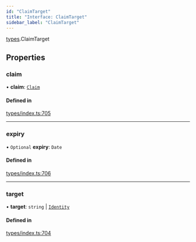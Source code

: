 ```yaml
---
id: "ClaimTarget"
title: "Interface: ClaimTarget"
sidebar_label: "ClaimTarget"
---
```


[types](../../../modules/Types/Types.md).ClaimTarget

## Properties

### claim

• **claim**: [`Claim`](../../../modules/Types/Types.md#claim)

#### Defined in

[types/index.ts:705](https://github.com/PolymeshAssociation/polymesh-sdk/blob/2c78f6c34/src/types/index.ts#L705)

___

### expiry

• `Optional` **expiry**: `Date`

#### Defined in

[types/index.ts:706](https://github.com/PolymeshAssociation/polymesh-sdk/blob/2c78f6c34/src/types/index.ts#L706)

___

### target

• **target**: `string` \| [`Identity`](../../../classes/API/Entities/Identity/Identity.md)

#### Defined in

[types/index.ts:704](https://github.com/PolymeshAssociation/polymesh-sdk/blob/2c78f6c34/src/types/index.ts#L704)
